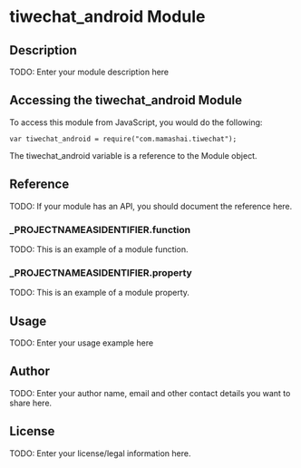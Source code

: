 # tiwechat_android Module

## Description

TODO: Enter your module description here

## Accessing the tiwechat_android Module

To access this module from JavaScript, you would do the following:

	var tiwechat_android = require("com.mamashai.tiwechat");

The tiwechat_android variable is a reference to the Module object.	

## Reference

TODO: If your module has an API, you should document
the reference here.

### ___PROJECTNAMEASIDENTIFIER__.function

TODO: This is an example of a module function.

### ___PROJECTNAMEASIDENTIFIER__.property

TODO: This is an example of a module property.

## Usage

TODO: Enter your usage example here

## Author

TODO: Enter your author name, email and other contact
details you want to share here. 

## License

TODO: Enter your license/legal information here.

